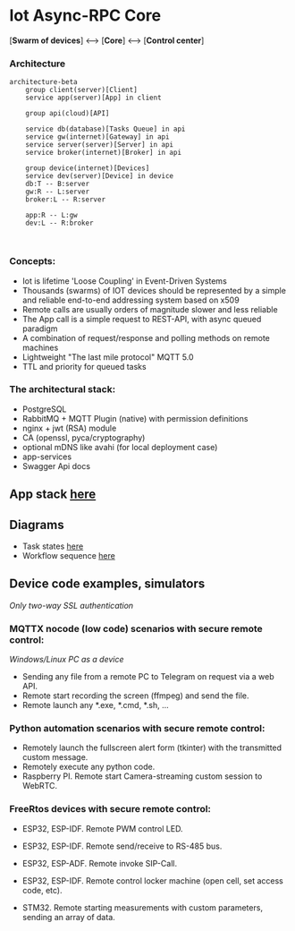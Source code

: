 # Iot Async-RPC Core

[**Swarm of devices**] <--> [**Core**] <--> [**Control center**]

### Architecture

````mermaid
architecture-beta
    group client(server)[Client]
    service app(server)[App] in client

    group api(cloud)[API]

    service db(database)[Tasks Queue] in api
    service gw(internet)[Gateway] in api
    service server(server)[Server] in api
    service broker(internet)[Broker] in api

    group device(internet)[Devices]
    service dev(server)[Device] in device
    db:T -- B:server
    gw:R -- L:server
    broker:L -- R:server

    app:R -- L:gw
    dev:L -- R:broker

    
````

### Concepts:

- Iot is lifetime 'Loose Coupling' in Event-Driven Systems
- Thousands (swarms) of IOT devices should be represented by a simple and reliable end-to-end addressing system based on x509
- Remote calls are usually orders of magnitude slower and less reliable
- The App call is a simple request to REST-API, with async queued paradigm
- A combination of request/response and polling methods on remote machines
- Lightweight "The last mile protocol" MQTT 5.0
- TTL and priority for queued tasks

### The architectural stack:

- PostgreSQL
- RabbitMQ + MQTT Plugin (native) with permission definitions
- nginx + jwt (RSA) module
- CA (openssl, pyca/cryptography)
- optional mDNS like avahi (for local deployment case)
- app-services
- Swagger Api docs

## App stack [here](./docs/app_stack.md)


## Diagrams

- Task states [here](./docs/task_states.md)
- Workflow sequence [here](./docs/sequence.md)

## Device code examples, simulators
_Only two-way SSL authentication_
### MQTTX nocode (low code) scenarios with secure remote control:
_Windows/Linux PC as a device_
* Sending any file from a remote PC to Telegram on request via a web API.
* Remote start recording the screen (ffmpeg) and send the file.
* Remote launch any *.exe, *.cmd, *.sh, ...

### Python automation scenarios with secure remote control:

* Remotely launch the fullscreen alert form (tkinter) with the transmitted custom message.
* Remotely execute any python code.
* Raspberry PI. Remote start Camera-streaming custom session to WebRTC. 

### FreeRtos devices with secure remote control:

* ESP32, ESP-IDF. Remote PWM control LED.
* ESP32, ESP-IDF. Remote send/receive to RS-485 bus.
* ESP32, ESP-ADF. Remote invoke SIP-Call.
* ESP32, ESP-IDF. Remote control locker machine (open cell, set access code, etc).

* STM32. Remote starting measurements with custom parameters, sending an array of data. 